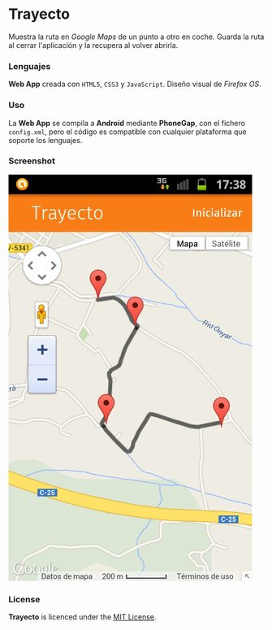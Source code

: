 # Trayecto
Muestra la ruta en *Google Maps* de un punto a otro en coche. Guarda la ruta al cerrar l'aplicación y la recupera al volver abrirla.

### Lenguajes
**Web App** creada con `HTML5`, `CSS3` y `JavaScript`. Diseño visual de *Firefox OS*.

### Uso
La **Web App** se compila a **Android** mediante **PhoneGap**, con el fichero `config.xml`, pero el código es compatible con cualquier plataforma que soporte los lenguajes.

### Screenshot
![Mobile](img/Screenshot.jpeg)

### License
**Trayecto** is licenced under the [MIT License](http://en.wikipedia.org/wiki/MIT_licence).
